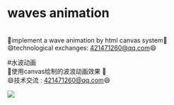 # waves animation
<br/>🌊implement a wave animation by html canvas system🌊
<br/>😄technological exchanges: 421471260@qq.com😄

#水波动画
<br/>🌊使用canvas绘制的波浪动画效果 🌊
<br/>😄技术交流 : 421471260@qq.com😄

<img src="/🌺image🌺/snapshot.png">